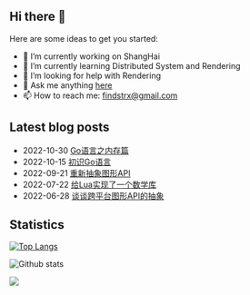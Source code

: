 ## Hi there 👋

Here are some ideas to get you started:

- 🔭 I’m currently working on ShangHai
- 🌱 I’m currently learning Distributed System and Rendering
- 🤔 I’m looking for help with Rendering
- 💬 Ask me anything [here](https://github.com/findstr/findstr/issues)
- 📫 How to reach me: findstrx@gmail.com

## Latest blog posts
- 2022-10-30 [Go语言之内存篇](https://blog.gotocoding.com/archives/1775)
- 2022-10-15 [初识Go语言](https://blog.gotocoding.com/archives/1767)
- 2022-09-21 [重新抽象图形API](https://blog.gotocoding.com/archives/1760)
- 2022-07-22 [给Lua实现了一个数学库](https://blog.gotocoding.com/archives/1743)
- 2022-06-28 [谈谈跨平台图形API的抽象](https://blog.gotocoding.com/archives/1737)

## Statistics
[![Top Langs](https://github-readme-stats.vercel.app/api/top-langs/?username=findstr&layout=compact)](findstr)

![Github stats](https://github-readme-stats.vercel.app/api?username=findstr&show_icons=true&theme=radical)

![](https://visitor-badge.glitch.me/badge?page_id=findstr.findstr)

